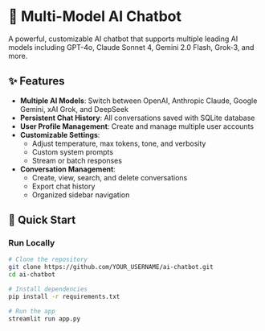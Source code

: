 # 🤖 Multi-Model AI Chatbot

A powerful, customizable AI chatbot that supports multiple leading AI models including GPT-4o, Claude Sonnet 4, Gemini 2.0 Flash, Grok-3, and more.

## ✨ Features

- **Multiple AI Models**: Switch between OpenAI, Anthropic Claude, Google Gemini, xAI Grok, and DeepSeek
- **Persistent Chat History**: All conversations saved with SQLite database
- **User Profile Management**: Create and manage multiple user accounts
- **Customizable Settings**: 
  - Adjust temperature, max tokens, tone, and verbosity
  - Custom system prompts
  - Stream or batch responses
- **Conversation Management**: 
  - Create, view, search, and delete conversations
  - Export chat history
  - Organized sidebar navigation

## 🚀 Quick Start

### Run Locally

```bash
# Clone the repository
git clone https://github.com/YOUR_USERNAME/ai-chatbot.git
cd ai-chatbot

# Install dependencies
pip install -r requirements.txt

# Run the app
streamlit run app.py
